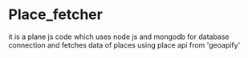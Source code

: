 # Place_fetcher
it is a plane js code which  uses node js and mongodb for database connection and fetches data of places using place api from 'geoapify'
